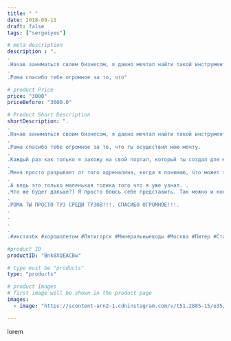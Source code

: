 ```yaml
---
title: " "
date: 2018-09-11
draft: false
tags: ["sergeiyes"]

# meta description
description : ".
.
.Начав заниматься своим бизнесом, я давно мечтал найти такой инструмент, чтобы 90% моей работы он выполнял за меня.
.
.Рома спасибо тебе огромное за то, что"

# product Price
price: "3000"
priceBefore: "3600.0"

# Product Short Description
shortDescription: ".
.
.Начав заниматься своим бизнесом, я давно мечтал найти такой инструмент, чтобы 90% моей работы он выполнял за меня.
.
.Рома спасибо тебе огромное за то, что ты осуществил мою мечту.
.
.Каждый раз как только я захожу на свой портал, который ты создал для меня, я просто расцветают от счастья работая на нем.
.
.Меня просто разрывает от того адреналина, когда я понимаю, что может эта платформа.
.
.А ведь это только маленькая толика того что я уже узнал. .
.Что же будет дальше?) Я просто боюсь себе представить. Так можно и кони бросить от счастья😂😂😂.
.
.РОМА ТЫ ПРОСТО ТУЗ СРЕДИ ТУЗОВ!!!. СПАСИБО ОГРОМНОЕ!!!.
.
.
.
.
.#инстазбк #хорошолeтом #Пятигорск #Минеральныеводы #Москва #Питер #Ставрополь #Сочи #Симферополь #Севастополь #УФО #Анапа #Краснодар #Екатеринбург #Челябинск #Ессентуки #Железноводск #Кисловодск #бизнес #Ростовнадону #gruppazahvata #крым #sergeystar"

#product ID
productID: "Bnk8XQEACBw"

# type must be "products"
type: "products"

# product Images
# first image will be shown in the product page
images:
  - image: "https://scontent-arn2-1.cdninstagram.com/v/t51.2885-15/e35/39582209_259299364722796_5786876755730798870_n.jpg?tp=1&_nc_ht=scontent-arn2-1.cdninstagram.com&_nc_cat=104&_nc_ohc=GttJHgiDFfoAX_LBCpD&ccb=7-4&oh=b52fe5ae78575db8ea4d71e049ef50f8&oe=6085CB26&_nc_sid=86f79a&ig_cache_key=MTg2NTg4MTYyNjIyMzg0NTQ4OA%3D%3D.2-ccb7-4"

---
```

lorem
